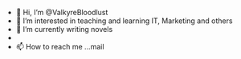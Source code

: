 - 👋 Hi, I’m @ValkyreBloodlust
- 👀 I’m interested in teaching and learning IT, Marketing and others
- 🌱 I’m currently writing novels
- 
- 📫 How to reach me ...mail

<!---
ValkyreBloodlust/ValkyreBloodlust is a ✨ special ✨ repository because its `README.md` (this file) appears on your GitHub profile.
You can click the Preview link to take a look at your changes.
--->
